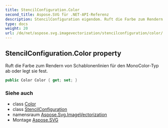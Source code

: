```yaml
---
title: StencilConfiguration.Color
second_title: Aspose.SVG für .NET-API-Referenz
description: StencilConfiguration eigendom. Ruft die Farbe zum Rendern von Schablonenlinien für den MonoColorTyp ab oder legt sie fest.
type: docs
weight: 20
url: /de/net/aspose.svg.imagevectorization/stencilconfiguration/color/
---
```

## StencilConfiguration.Color property

Ruft die Farbe zum Rendern von Schablonenlinien für den MonoColor-Typ ab oder legt sie fest.

```csharp
public Color Color { get; set; }
```

### Siehe auch

* class [Color](../../../aspose.svg.drawing/color/)
* class [StencilConfiguration](../)
* namensraum [Aspose.Svg.ImageVectorization](../../stencilconfiguration/)
* Montage [Aspose.SVG](../../../)


